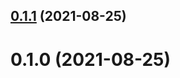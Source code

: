 ## [0.1.1](https://github.com/zcong1993/node-pprof/compare/v0.1.0...v0.1.1) (2021-08-25)

# 0.1.0 (2021-08-25)
